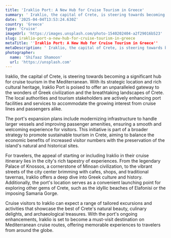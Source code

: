 ```yaml
---
title: 'Iraklio Port: A New Hub for Cruise Tourism in Greece'
summary: ' Iraklio, the capital of Crete, is steering towards becoming a significant hub for cruise tourism in the Mediterranean. With its strategic location an...'
date: '2025-04-04T13:53:24.630Z'
country: 'Greece'
type: 'Cruise'
imageUrl: 'https://images.unsplash.com/photo-1540202404-a2f29016b523'
slug: iraklio-port-a-new-hub-for-cruise-tourism-in-greece
metaTitle: ''Iraklio Port: A New Hub for Cruise Tourism in Greece''
metaDescription: ' Iraklio, the capital of Crete, is steering towards becoming a significant hub for cruise tourism in the Mediterranean. With its strategic location an...'
photographer:
  name: 'Shifaaz Shamoon'
  url: 'https://unsplash.com'
---
```


Iraklio, the capital of Crete, is steering towards becoming a significant hub for cruise tourism in the Mediterranean. With its strategic location and rich cultural heritage, Iraklio Port is poised to offer an unparalleled gateway to the wonders of Greek civilization and the breathtaking landscapes of Crete. The local authorities and tourism stakeholders are actively enhancing port facilities and services to accommodate the growing interest from cruise lines and passengers alike.

The port's expansion plans include modernizing infrastructure to handle larger vessels and improving passenger amenities, ensuring a smooth and welcoming experience for visitors. This initiative is part of a broader strategy to promote sustainable tourism in Crete, aiming to balance the economic benefits of increased visitor numbers with the preservation of the island's natural and historical sites.

For travelers, the appeal of starting or including Iraklio in their cruise itinerary lies in the city's rich tapestry of experiences. From the legendary Palace of Knossos, a cornerstone of Minoan civilization, to the vibrant streets of the city center brimming with cafes, shops, and traditional tavernas, Iraklio offers a deep dive into Greek culture and history. Additionally, the port's location serves as a convenient launching point for exploring other gems of Crete, such as the idyllic beaches of Elafonisi or the imposing Samaria Gorge.

Cruise visitors to Iraklio can expect a range of tailored excursions and activities that showcase the best of Crete's natural beauty, culinary delights, and archaeological treasures. With the port's ongoing enhancements, Iraklio is set to become a must-visit destination on Mediterranean cruise routes, offering memorable experiences to travelers from around the globe.